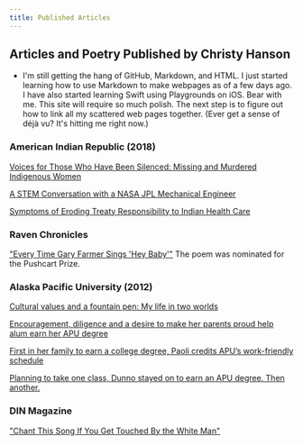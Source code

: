 ```yaml
---
title: Published Articles
---
```


## Articles and Poetry Published by Christy Hanson

- I'm still getting the hang of GitHub, Markdown, and HTML. I just started learning how to use Markdown to make webpages as of a few days ago. I have also started learning Swift using Playgrounds on iOS. Bear with me. This site will require so much polish. The next step is to figure out how to link all my scattered web pages together. (Ever get a sense of déjà vu? It's hitting me right now.)

### American Indian Republic (2018)

[Voices for Those Who Have Been Silenced: Missing and Murdered Indigenous Women](https://americanindianrepublic.com/voices-for-those-who-have-been-silenced-missing-and-murdered-indigenous-women/)

[A STEM Conversation with a NASA JPL Mechanical Engineer](https://americanindianrepublic.com/a-stem-conversation-with-a-nasa-jpl-mechanical-engineer/)

[Symptoms of Eroding Treaty Responsibility to Indian Health Care](https://americanindianrepublic.com/symptoms-of-eroding-treaty-responsibility-to-indian-health-care/)

### Raven Chronicles

["Every Time Gary Farmer Sings 'Hey Baby'"](http://www.ravenchronicles.org/shop/test-product/) 
The poem was nominated for the Pushcart Prize.

### Alaska Pacific University (2012)

[Cultural values and a fountain pen: My life in two worlds](https://www.alaskapacific.edu/cultural-values-fountain-pen-my-life-two-worlds/)

[Encouragement, diligence and a desire to make her parents proud help alum earn her APU degree](https://www.alaskapacific.edu/stories/encouragement-diligence-and-a-desire-to-make-her-parents-proud-help-alum-earn-her-apu-degree/)

[First in her family to earn a college degree, Paoli credits APU’s work-friendly schedule](https://www.alaskapacific.edu/stories/first-in-her-family-to-earn-a-college-degree-paoli-credits-apus-work-friendly-schedule/)

[Planning to take one class, Dunno stayed on to earn an APU degree. Then another.](https://www.alaskapacific.edu/stories/planning-to-take-one-class-dunno-stayed-on-to-earn-an-apu-degree-then-another/)

### DIN Magazine

["Chant This Song If You Get Touched By the White Man"](https://english.nmsu.edu/organizations/din-magazine/)




